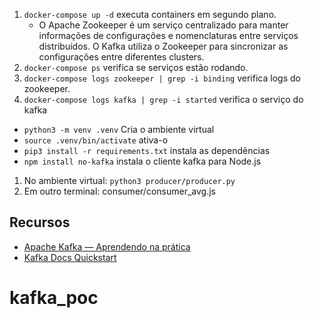 1. `docker-compose up -d` executa containers em segundo plano.
	- O Apache Zookeeper é um serviço centralizado para manter informações de configurações e nomenclaturas entre serviços distribuídos.
	O Kafka utiliza o Zookeeper para sincronizar as configurações entre diferentes clusters.
2. `docker-compose ps` verifica se serviços estão rodando.
3. `docker-compose logs zookeeper | grep -i binding` verifica logs do zookeeper.
4. `docker-compose logs kafka | grep -i started` verifica o serviço do kafka

- `python3 -m venv .venv` Cria o ambiente virtual
- `source .venv/bin/activate` ativa-o
- `pip3 install -r requirements.txt` instala as dependências
- `npm install no-kafka` instala o cliente kafka para Node.js

1. No ambiente virtual: `python3 producer/producer.py`
2. Em outro terminal: consumer/consumer_avg.js

## Recursos
- [Apache Kafka — Aprendendo na prática](https://medium.com/trainingcenter/apache-kafka-codifica%C3%A7%C3%A3o-na-pratica-9c6a4142a08f)
- [Kafka Docs Quickstart](https://kafka.apache.org/quickstart)
# kafka_poc
